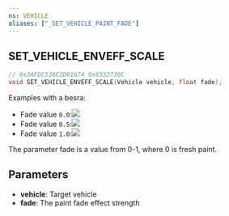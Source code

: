```yaml
---
ns: VEHICLE
aliases: ["_SET_VEHICLE_PAINT_FADE"]
---
```

## SET_VEHICLE_ENVEFF_SCALE

```c
// 0x3AFDC536C3D01674 0x8332730C
void SET_VEHICLE_ENVEFF_SCALE(Vehicle vehicle, float fade);
```

Examples with a besra:

- Fade value `0.0`:![](https://i.imgur.com/dlWnhgZ.png)
- Fade value `0.5`:![](https://i.imgur.com/rbzMfh6.png)
- Fade value `1.0`:![](https://i.imgur.com/pRqLnSP.png)

The parameter fade is a value from 0-1, where 0 is fresh paint.

## Parameters
* **vehicle**: Target vehicle
* **fade**: The paint fade effect strength
